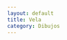 ```yaml
---
layout: default
title: Vela
category: Dibujos
---
```


        
<img src="http://josemdev.com/mirkopf/dibujos/libreta.jpg" class="inline-left" title="" alt="" />
 
